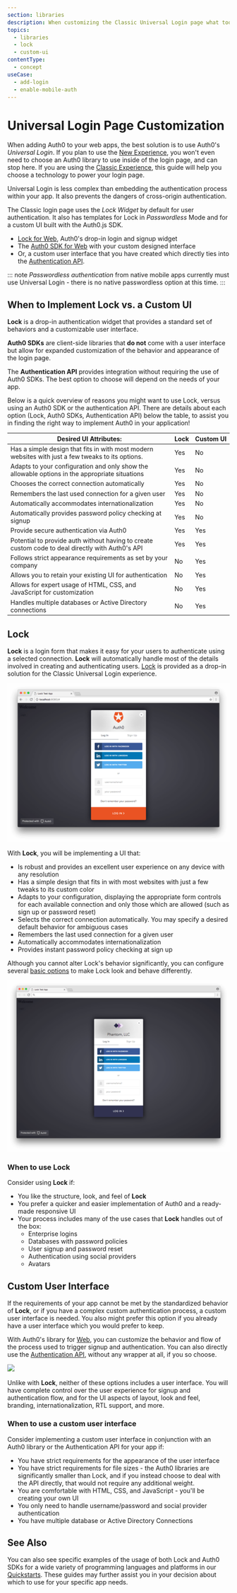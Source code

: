```yaml
---
section: libraries
description: When customizing the Classic Universal Login page what tools should you use? Lock (Auth0's drop-in authentication widget) or a custom UI built on top of an Auth0 SDK? This guide will help you decide.
topics:
  - libraries
  - lock
  - custom-ui
contentType:
  - concept
useCase:
  - add-login
  - enable-mobile-auth
---
```

# Universal Login Page Customization

When adding Auth0 to your web apps, the best solution is to use Auth0's <dfn data-key="universal-login">Universal Login</dfn>. If you plan to use the [New Experience](/universal-login/new), you won't even need to choose an Auth0 library to use inside of the login page, and can stop here. If you are using the [Classic Experience](/universal-login/classic), this guide will help you choose a technology to power your login page.

Universal Login is less complex than embedding the authentication process within your app. It also prevents the dangers of cross-origin authentication.

The Classic login page uses the <dfn data-key="lock">Lock Widget</dfn> by default for user authentication. It also has templates for Lock in <dfn data-key="passwordless">Passwordless</dfn> Mode and for a custom UI built with the Auth0.js SDK. 

* [Lock for Web](/libraries/lock), Auth0's drop-in login and signup widget
* The [Auth0 SDK for Web](/libraries/auth0js) with your custom designed interface
* Or, a custom user interface that you have created which directly ties into the [Authentication API](/auth-api).

::: note
<dfn data-key="passwordless">Passwordless authentication</dfn> from native mobile apps currently must use Universal Login - there is no native passwordless option at this time.
:::

## When to Implement Lock vs. a Custom UI

**Lock** is a drop-in authentication widget that provides a standard set of behaviors and a customizable user interface.  

**Auth0 SDKs** are client-side libraries that **do not** come with a user interface but allow for expanded customization of the behavior and appearance of the login page.

The **Authentication API** provides integration without requiring the use of Auth0 SDKs. The best option to choose will depend on the needs of your app.

Below is a quick overview of reasons you might want to use Lock, versus using an Auth0 SDK or the authentication API. There are details about each option (Lock, Auth0 SDKs, Authentication API) below the table, to assist you in finding the right way to implement Auth0 in your application!

<table class="table">
    <thead>
        <tr>
            <th class="text-left"><b>Desired UI Attributes:</b></th>
            <th>Lock</th>
            <th>Custom&nbsp;UI</th>
        </tr>
    </thead>
    <tbody>
        <tr>
            <td>Has a simple design that fits in with most modern websites with just a few tweaks to its options.</td>
            <td class="success text-center">Yes</td>
            <td class="danger text-center">No</td>
        </tr>
        <tr>
            <td>Adapts to your configuration and only show the allowable options in the appropriate situations</td>
            <td class="success text-center">Yes</td>
            <td class="danger text-center">No</td>
        </tr>
        <tr>
            <td>Chooses the correct connection automatically</td>
            <td class="success text-center">Yes</td>
            <td class="danger text-center">No</td>
        </tr>
        <tr>
            <td>Remembers the last used connection for a given user</td>
            <td class="success text-center">Yes</td>
            <td class="danger text-center">No</td>
        </tr>
        <tr>
            <td>Automatically accommodates internationalization</td>
            <td class="success text-center">Yes</td>
            <td class="danger text-center">No</td>
        </tr>
        <tr>
            <td>Automatically provides password policy checking at signup</td>
            <td class="success text-center">Yes</td>
            <td class="danger text-center">No</td>
        </tr>
        <tr>
            <td>Provide secure authentication via Auth0</td>
            <td class="success text-center">Yes</td>
            <td class="success text-center">Yes</td>
        </tr>
        <tr>
            <td>Potential to provide auth without having to create custom code to deal directly with Auth0's API</td>
            <td class="success text-center">Yes</td>
            <td class="success text-center">Yes</td>
        </tr>
        <tr>
            <td>Follows strict appearance requirements as set by your company</td>
            <td class="danger text-center">No</td>
            <td class="success text-center">Yes</td>
        </tr>
        <tr>
            <td>Allows you to retain your existing UI for authentication</td>
            <td class="danger text-center">No</td>
            <td class="success text-center">Yes</td>
        </tr>
        <tr>
            <td>Allows for expert usage of HTML, CSS, and JavaScript for customization</td>
            <td class="danger text-center">No</td>
            <td class="success text-center">Yes</td>
        </tr>
        <tr>
            <td>Handles multiple databases or Active Directory connections</td>
            <td class="danger text-center">No</td>
            <td class="success text-center">Yes</td>
        </tr>
    </tbody>
</table>

## Lock

**Lock** is a login form that makes it easy for your users to authenticate using a selected connection. **Lock** will automatically handle most of the details involved in creating and authenticating users. [Lock](/libraries/lock) is provided as a drop-in solution for the Classic Universal Login experience.

![](/media/articles/libraries/lock/lock-default.png)

With **Lock**, you will be implementing a UI that:

* Is robust and provides an excellent user experience on any device with any resolution
* Has a simple design that fits in with most websites with just a few tweaks to its custom color
* Adapts to your configuration, displaying the appropriate form controls for each available connection and only those which are allowed (such as sign up or password reset)
* Selects the correct connection automatically. You may specify a desired default behavior for ambiguous cases
* Remembers the last used connection for a given user
* Automatically accommodates internationalization
* Provides instant password policy checking at sign up

Although you cannot alter Lock's behavior significantly, you can configure several [basic options](/libraries/lock/customization) to make Lock look and behave differently.

![](/media/articles/libraries/lock/lock-phantom.png)

### When to use Lock

Consider using **Lock** if:

* You like the structure, look, and feel of **Lock**
* You prefer a quicker and easier implementation of Auth0 and a ready-made responsive UI
* Your process includes many of the use cases that **Lock** handles out of the box:
  * Enterprise logins
  * Databases with password policies
  * User signup and password reset
  * Authentication using social providers
  * Avatars

## Custom User Interface

If the requirements of your app cannot be met by the standardized behavior of **Lock**, or if you have a complex custom authentication process, a custom user interface is needed. You also might prefer this option if you already have a user interface which you would prefer to keep.

With Auth0's library for [Web](/libraries/auth0js), you can customize the behavior and flow of the process used to trigger signup and authentication. You can also directly use the [Authentication API](/auth-api), without any wrapper at all, if you so choose.

![](/media/articles/libraries/lock-vs-customui/customui.png)

Unlike with **Lock**, neither of these options includes a user interface. You will have complete control over the user experience for signup and authentication flow, and for the UI aspects of layout, look and feel, branding, internationalization, RTL support, and more.

### When to use a custom user interface

Consider implementing a custom user interface in conjunction with an Auth0 library or the Authentication API for your app if:

* You have strict requirements for the appearance of the user interface
* You have strict requirements for file sizes - the Auth0 libraries are significantly smaller than Lock, and if you instead choose to deal with the API directly, that would not require any additional weight.
* You are comfortable with HTML, CSS, and JavaScript - you'll be creating your own UI
* You only need to handle username/password and social provider authentication
* You have multiple database or Active Directory Connections

## See Also

You can also see specific examples of the usage of both Lock and Auth0 SDKs for a wide variety of programming languages and platforms in our [Quickstarts](/quickstart). These guides may further assist you in your decision about which to use for your specific app needs.
